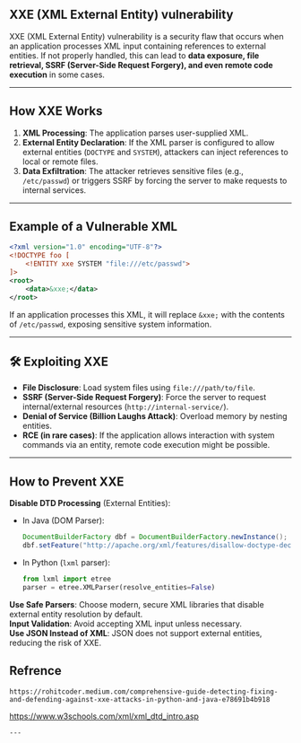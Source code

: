 ##  **XXE (XML External Entity) vulnerability**
XXE (XML External Entity) vulnerability is a security flaw that occurs when an application processes XML input containing references to external entities. If not properly handled, this can lead to **data exposure, file retrieval, SSRF (Server-Side Request Forgery), and even remote code execution** in some cases.  

---

##  **How XXE Works**
1. **XML Processing**: The application parses user-supplied XML.
2. **External Entity Declaration**: If the XML parser is configured to allow external entities (`DOCTYPE` and `SYSTEM`), attackers can inject references to local or remote files.
3. **Data Exfiltration**: The attacker retrieves sensitive files (e.g., `/etc/passwd`) or triggers SSRF by forcing the server to make requests to internal services.

---

##  **Example of a Vulnerable XML**
```xml
<?xml version="1.0" encoding="UTF-8"?>
<!DOCTYPE foo [  
    <!ENTITY xxe SYSTEM "file:///etc/passwd">  
]>  
<root>  
    <data>&xxe;</data>  
</root>
```
 If an application processes this XML, it will replace `&xxe;` with the contents of `/etc/passwd`, exposing sensitive system information.

---

## 🛠 **Exploiting XXE**
- **File Disclosure**: Load system files using `file:///path/to/file`.
- **SSRF (Server-Side Request Forgery)**: Force the server to request internal/external resources (`http://internal-service/`).
- **Denial of Service (Billion Laughs Attack)**: Overload memory by nesting entities.
- **RCE (in rare cases)**: If the application allows interaction with system commands via an entity, remote code execution might be possible.

---

##  **How to Prevent XXE**
 **Disable DTD Processing** (External Entities):  
- In Java (DOM Parser):
  ```java
  DocumentBuilderFactory dbf = DocumentBuilderFactory.newInstance();
  dbf.setFeature("http://apache.org/xml/features/disallow-doctype-decl", true);
  ```
- In Python (`lxml` parser):
  ```python
  from lxml import etree
  parser = etree.XMLParser(resolve_entities=False)
  ```

**Use Safe Parsers**: Choose modern, secure XML libraries that disable external entity resolution by default.  
**Input Validation**: Avoid accepting XML input unless necessary.  
**Use JSON Instead of XML**: JSON does not support external entities, reducing the risk of XXE.

## **Refrence** 
   ```
   https://rohitcoder.medium.com/comprehensive-guide-detecting-fixing-and-defending-against-xxe-attacks-in-python-and-java-e78691b4b918
   ```
   https://www.w3schools.com/xml/xml_dtd_intro.asp
  ```  
---
